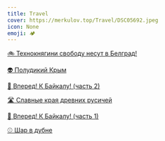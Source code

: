 ```yaml
---
title: Travel
cover: https://merkulov.top/Travel/DSC05692.jpeg
icon: None
emoji: 🏕️
---
```


[🚲 Технокнягини свободу несут в Белград!](https://merkulov.top/Travel/Технокнягини_свободу_несут_в_Белград!)

[👽 Полудикий Крым](https://merkulov.top/Travel/Полудикий_Крым)

[🌊 Вперед! К Байкалу! (часть 2)](https://merkulov.top/Travel/Вперед!_К_Байкалу!_(часть_2))

[🛣️ Славные края древних русичей](https://merkulov.top/Travel/Славные_края_древних_русичей)

[🌊 Вперед! К Байкалу! (часть 1)](https://merkulov.top/Travel/Вперед!_К_Байкалу!_(часть_1))

[⚾ Шар в дубне](https://merkulov.top/Travel/Шар_в_дубне)
